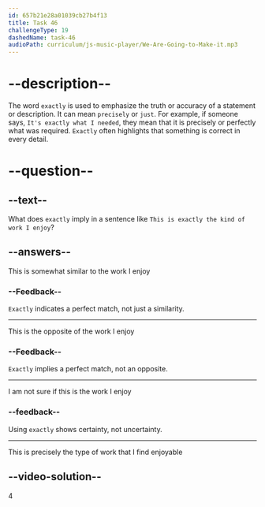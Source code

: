 ```yaml
---
id: 657b21e28a01039cb27b4f13
title: Task 46
challengeType: 19
dashedName: task-46
audioPath: curriculum/js-music-player/We-Are-Going-to-Make-it.mp3
---
```


# --description--

The word `exactly` is used to emphasize the truth or accuracy of a statement or description. It can mean `precisely` or `just`. For example, if someone says, `It's exactly what I needed`, they mean that it is precisely or perfectly what was required. `Exactly` often highlights that something is correct in every detail.

# --question--

## --text--

What does `exactly` imply in a sentence like `This is exactly the kind of work I enjoy`?

## --answers--

This is somewhat similar to the work I enjoy

### --Feedback--

`Exactly` indicates a perfect match, not just a similarity.

---

This is the opposite of the work I enjoy

### --Feedback--

`Exactly` implies a perfect match, not an opposite.

---

I am not sure if this is the work I enjoy

### --feedback--

Using `exactly` shows certainty, not uncertainty.

---

This is precisely the type of work that I find enjoyable

## --video-solution--

4

